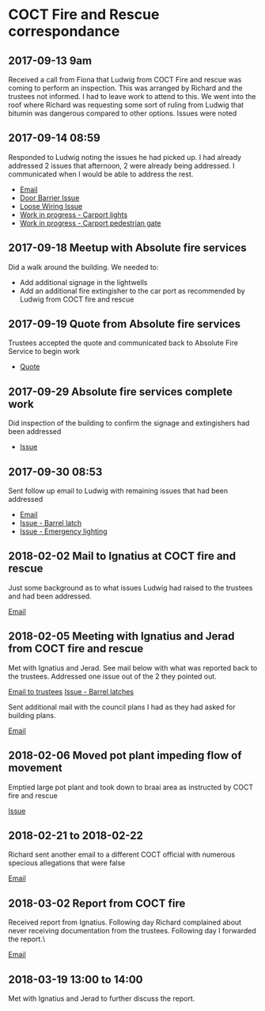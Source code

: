 # COCT Fire and Rescue correspondance

## 2017-09-13 9am

Received a call from Fiona that Ludwig from COCT Fire and rescue was coming to perform an inspection. This was arranged by Richard and the trustees not informed. I had to leave work to attend to this. We went into the roof where Richard was requesting some sort of ruling from Ludwig that bitumin was dangerous compared to other options. Issues were noted

## 2017-09-14 08:59

Responded to Ludwig noting the issues he had picked up. I had already addressed 2 issues that afternoon, 2 were already being addressed. I communicated when I would be able to address the rest.

* [Email](attachments/2017-09-14-response-coct-fire-and-resucue.pdf)
* [Door Barrier Issue](attachements/2017-09-13-fire-department-recommendations-door-barrier.pdf)
* [Loose Wiring Issue](attachments/2017-09-13-fire-department-recommendations-loose-wiring.pdf)
* [Work in progress - Carport lights](attachments/2017-09-13-fire-department-recommendations-lights-in-carport.pdf)
* [Work in progress - Carport pedestrian gate](attachments/2017-09-13-fire-department-recommendations-pedestrian-gate.pdf)

## 2017-09-18 Meetup with Absolute fire services

Did a walk around the building. We needed to:

* Add additional signage in the lightwells
* Add an additional fire extingisher to the car port as recommended by Ludwig from COCT fire and rescue


## 2017-09-19 Quote from Absolute fire services

Trustees accepted the quote and communicated back to Absolute Fire Service to begin work

* [Quote](https://trello-attachments.s3.amazonaws.com/57b1cdc91c2eefd1ff90ebf7/59b7ec1cc85d0df4d577d0e1/0586015dd56ba289b52278e4ab52b18f/Quotation_QU111068.pdf)

## 2017-09-29 Absolute fire services complete work

Did inspection of the building to confirm the signage and extingishers had been addressed

* [Issue](attachments/2017-09-13-fire-department-signage-in-light-wells.pdf)

## 2017-09-30 08:53

Sent follow up email to Ludwig with remaining issues that had been addressed

* [Email](attachments/2017-09-30-email-with-updates-for-ludwig.pdf)
* [Issue - Barrel latch](attachments/2017-09-23-fire-department-recommendations-barrel-latch-at-car-port-fire-escape.pdf)
* [Issue - Emergency lighting](attachments/2017-09-23-fire-department-recommendations-emergency-exit-lighting.pdf)

## 2018-02-02 Mail to Ignatius at COCT fire and rescue

Just some background as to what issues Ludwig had raised to the trustees and had been addressed.

[Email](attachments/2018-02-02-mail-to-ignatius-giving-context-as-to-what-had-been-addressed.pdf)

## 2018-02-05 Meeting with Ignatius and Jerad from COCT fire and rescue

Met with Ignatius and Jerad. See mail below with what was reported back to the trustees. Addressed one issue out of the 2 they pointed out.

[Email to trustees](attachements/2018-02-05-email-to-trustees-describing-meeting-with-coct-fire.pdf)
[Issue - Barrel latches](attachments/2018-02-05-removal-of-barrel-latches-from-fire-exit-doors-on-marias-road-side.pdf)

Sent additional mail with the council plans I had as they had asked for building plans.

[Email](attachments/2018-02-05-coct-requested-building-plans.pdf)

## 2018-02-06 Moved pot plant impeding flow of movement

Emptied large pot plant and took down to braai area as instructed by COCT fire and rescue

[Issue](attachements/2018-02-06-remove-pot-plant.pdf) 

## 2018-02-21 to 2018-02-22

Richard sent another email to a different COCT official with numerous specious allegations that were false

[Email](attachements/2018-02-21-to-2018-02-22-richard-sending-a-new-mail-to-coct.pdf)

## 2018-03-02 Report from COCT fire 

Received report from Ignatius. Following day Richard complained about never receiving documentation from the trustees. Following day I forwarded the report.\

[Email](attachements/2018-03-02-report-from-coct-fire-and-rescue.pdf)

## 2018-03-19 13:00 to 14:00

Met with Ignatius and Jerad to further discuss the report.